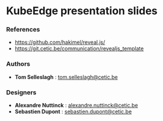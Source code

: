 # KubeEdge presentation slides



### References

* https://github.com/hakimel/reveal.js/
* https://git.cetic.be/communication/revealjs_template

### Authors
* **Tom Selleslagh** : tom.selleslagh@cetic.be

### Designers
* **Alexandre Nuttinck** : alexandre.nuttinck@cetic.be
* **Sebastien Dupont** : sebastien.dupont@cetic.be
